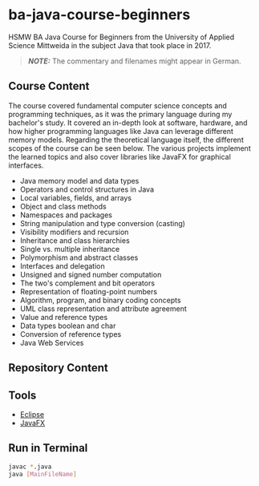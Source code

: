 # ba-java-course-beginners

HSMW BA Java Course for Beginners from the University of Applied Science Mittweida in the subject Java that took place in 2017.

> **_NOTE:_** The commentary and filenames might appear in German.

## Course Content

The course covered fundamental computer science concepts and programming techniques, as it was the primary language during my bachelor's study. It covered an in-depth look at software, hardware, and how higher programming languages like Java can leverage different memory models. Regarding the theoretical language itself, the different scopes of the course can be seen below. The various projects implement the learned topics and also cover libraries like JavaFX for graphical interfaces.

- Java memory model and data types
- Operators and control structures in Java
- Local variables, fields, and arrays
- Object and class methods
- Namespaces and packages
- String manipulation and type conversion (casting)
- Visibility modifiers and recursion
- Inheritance and class hierarchies
- Single vs. multiple inheritance
- Polymorphism and abstract classes
- Interfaces and delegation
- Unsigned and signed number computation
- The two's complement and bit operators
- Representation of floating-point numbers
- Algorithm, program, and binary coding concepts
- UML class representation and attribute agreement
- Value and reference types
- Data types boolean and char
- Conversion of reference types
- Java Web Services

## Repository Content

## Tools

- [Eclipse](https://www.eclipse.org)
- [JavaFX](https://openjfx.io/)

## Run in Terminal

```bash
javac *.java
java [MainFileName]
```
